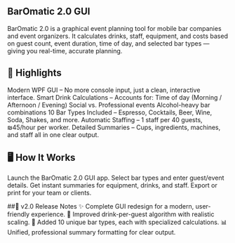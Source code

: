 ## BarOmatic 2.0 GUI
BarOmatic 2.0 is a graphical event planning tool for mobile bar companies and event organizers.
It calculates drinks, staff, equipment, and costs based on guest count, event duration, time of day, and selected bar types — giving you real-time, accurate planning.

## 🚀 Highlights

Modern WPF GUI – No more console input, just a clean, interactive interface.
Smart Drink Calculations – Accounts for:
Time of day (Morning / Afternoon / Evening)
Social vs. Professional events
Alcohol-heavy bar combinations
10 Bar Types Included – Espresso, Cocktails, Beer, Wine, Soda, Shakes, and more.
Automatic Staffing – 1 staff per 40 guests, ₪45/hour per worker.
Detailed Summaries – Cups, ingredients, machines, and staff all in one clear output.

## 🖥 How It Works
Launch the BarOmatic 2.0 GUI app.
Select bar types and enter guest/event details.
Get instant summaries for equipment, drinks, and staff.
Export or print for your team or clients.

##📜 v2.0 Release Notes
✨ Complete GUI redesign for a modern, user-friendly experience.
🧮 Improved drink-per-guest algorithm with realistic scaling.
🍹 Added 10 unique bar types, each with specialized calculations.
📊 Unified, professional summary formatting for clear output.
